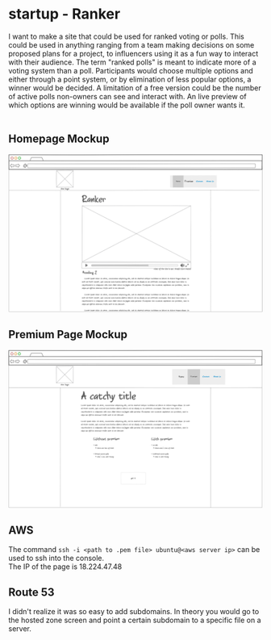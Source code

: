 # startup - Ranker
I want to make a site that could be used for ranked voting or polls. This could be used in anything ranging from a team making decisions on some proposed plans for a project, to influencers using it as a fun way to interact with their audience. The term "ranked polls" is meant to indicate more of a voting system than a poll. Participants would choose multiple options and either through a point system, or by elimination of less popular options, a winner would be decided. A limitation of a free version could be the number of active polls non-owners can see and interact with. An live preview of which options are winning would be available if the poll owner wants it.<br><br>

## Homepage Mockup
![an image showing a mockup of the homepage](https://github.com/swalloich/startup/blob/main/startUpSpec-home.png)<br>
## Premium Page Mockup
![an image showing a mockup of the premium page](https://github.com/swalloich/startup/blob/main/startUpSpec-prem.png)<br>
## AWS
The command `ssh -i <path to .pem file> ubuntu@<aws server ip>` can be used to ssh into the console.<br>
The IP of the page is 18.224.47.48

## Route 53
I didn't realize it was so easy to add subdomains. In theory you would go to the hosted zone screen and point a certain subdomain to a specific file on a server.
